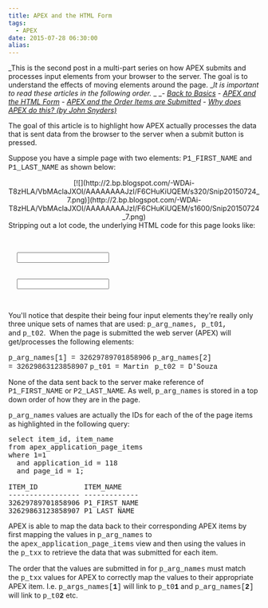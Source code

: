 ```yaml
---
title: APEX and the HTML Form
tags:
  - APEX
date: 2015-07-28 06:30:00
alias:
---
```


_This is the second post in a multi-part series on how APEX submits and processes input elements from your browser to the server. The goal is to understand the effects of moving elements around the page.&nbsp;__It is important to read these articles in the following order._
_
__-&nbsp;[Back to Basics](http://www.talkapex.com/2015/07/back-to-basics-html-form.html)_
_-&nbsp;[APEX and the HTML Form](http://www.talkapex.com/2015/07/apex-and-html-form.html)_
_-&nbsp;[APEX and the Order Items are Submitted](http://www.talkapex.com/2015/07/apex-and-order-items-are-submitted.html)_
-&nbsp;[_Why does APEX do this? (by John Snyders)_](http://hardlikesoftware.com/weblog/2015/07/30/apex-item-submission/)

The goal of this article is to highlight how APEX actually processes the data that is sent data from the browser to the server when a submit button is pressed.

Suppose you have a simple page with two elements: <span style="font-family: Courier New, Courier, monospace;">P1_FIRST_NAME</span> and <span style="font-family: Courier New, Courier, monospace;">P1_LAST_NAME</span> as shown below:

<div class="separator" style="clear: both; text-align: center;">[![](http://2.bp.blogspot.com/-WDAi-T8zHLA/VbMAclaJXOI/AAAAAAAAJzI/F6CHuKiUQEM/s320/Snip20150724_7.png)](http://2.bp.blogspot.com/-WDAi-T8zHLA/VbMAclaJXOI/AAAAAAAAJzI/F6CHuKiUQEM/s1600/Snip20150724_7.png)</div><div class="separator" style="clear: both; text-align: center;">
</div>Stripping out a lot code, the underlying HTML code for this page looks like:
<pre class="brush: html;"><form action="wwv_flow.accept" id="wwvFlowForm" method="post" name="wwv_flow">
<input name="p_arg_names" type="hidden" value="32629789701858906" />
  <input id="P1_FIRST_NAME" name="p_t01" type="text" value="" />

  <input name="p_arg_names" type="hidden" value="32629863123858907" />
  <input id="P1_LAST_NAME" name="p_t02" type="text" value="" />
</form>
</pre>You'll notice that despite their being four input elements they're really only three unique sets of names that are used:&nbsp;<span style="font-family: Courier New, Courier, monospace;">p_arg_names, p_t01,</span> and&nbsp;<span style="font-family: Courier New, Courier, monospace;">p_t02</span>. &nbsp;When the page is submitted the web server (APEX) will get/processes the following elements:

<span style="font-family: Courier New, Courier, monospace;">p_arg_names[1] =&nbsp;32629789701858906</span>
<span style="font-family: Courier New, Courier, monospace;">p_arg_names[2] =&nbsp;32629863123858907</span>
<span style="font-family: Courier New, Courier, monospace;">
</span><span style="font-family: Courier New, Courier, monospace;">p_t01 = Martin&nbsp;</span>
<span style="font-family: Courier New, Courier, monospace;">p_t02 = D'Souza</span>

None of the data sent back to the server make reference of <span style="font-family: Courier New, Courier, monospace;">P1_FIRST_NAME</span> or <span style="font-family: Courier New, Courier, monospace;">P2_LAST_NAME</span>. As well,&nbsp;<span style="font-family: Courier New, Courier, monospace;">p_arg_names</span> is stored in a top down order of how they are in the page.

<span style="font-family: Courier New, Courier, monospace;">p_arg_names</span> values are actually the IDs for each of the of the page items as highlighted in the following query:
<pre class="brush: sql;">select item_id, item_name
from apex_application_page_items
where 1=1
  and application_id = 118
  and page_id = 1;

ITEM_ID           ITEM_NAME
----------------- -------------
32629789701858906 P1_FIRST_NAME
32629863123858907 P1_LAST_NAME
</pre>APEX is able to map the data back to their corresponding APEX items by first mapping the values in&nbsp;<span style="font-family: Courier New, Courier, monospace;">p_arg_names</span>&nbsp;to the&nbsp;<span style="font-family: Courier New, Courier, monospace;">apex_application_page_items</span>&nbsp;view and then using the values in the&nbsp;<span style="font-family: Courier New, Courier, monospace;">p_txx</span>&nbsp;to retrieve the data that was submitted for each item.

The order that the values are submitted in for <span style="font-family: Courier New, Courier, monospace;">p_arg_names</span>&nbsp;must match the&nbsp;<span style="font-family: Courier New, Courier, monospace;">p_txx</span>&nbsp;values for APEX to correctly map the values to their appropriate APEX item. I.e. <span style="font-family: Courier New, Courier, monospace;">p_args_names[**1**]</span> will link to <span style="font-family: Courier New, Courier, monospace;">p_t0**1**</span> and <span style="font-family: Courier New, Courier, monospace;">p_arg_names[**2**]</span> will link to <span style="font-family: Courier New, Courier, monospace;">p_t0**2**</span> etc.